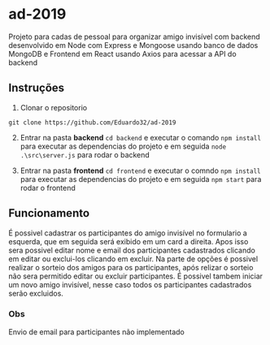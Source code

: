 # ad-2019

Projeto para cadas de pessoal para organizar amigo invisível com backend desenvolvido em Node com Express e Mongoose usando banco de dados MongoDB e Frontend em React usando Axios para acessar a API do backend

## Instruções

1. Clonar o repositorio 

`git clone https://github.com/Eduardo32/ad-2019`

2. Entrar na pasta **backend** `cd backend` e executar o comando `npm install` para executar as dependencias do projeto e em seguida `node .\src\server.js` para rodar o backend

3. Entrar na pasta **frontend** `cd frontend` e executar o comndo `npm install` para executar as dependencias do projeto e em seguida `npm start` para rodar o frontend

## Funcionamento

É possivel cadastrar os participantes do amigo invisível no formulario a esquerda, que em seguida será exibido em um card a direita. Apos isso sera possivel editar nome e email dos participantes cadastrados clicando em editar ou exclui-los clicando em excluir. Na parte de opções é possivel realizar o sorteio dos amigos para os participantes, após relizar o sorteio não sera permitido editar ou excluir participantes. É possivel tambem iniciar um novo amigo invisível, nesse caso todos os participantes cadastrados serão excluidos.

### Obs

Envio de email para participantes não implementado
